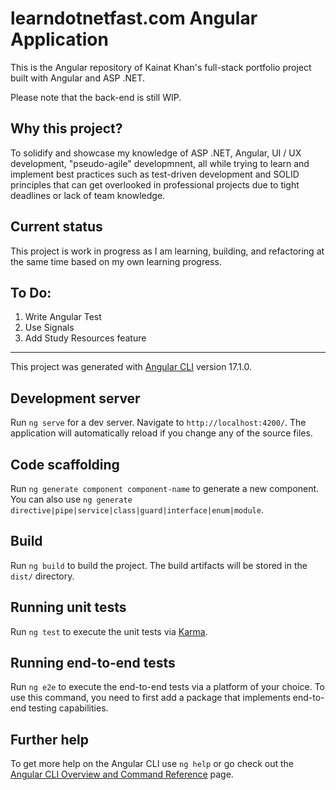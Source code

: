 # learndotnetfast.com Angular Application

This is the Angular repository of Kainat Khan's full-stack portfolio project built with Angular and ASP .NET.

Please note that the back-end is still WIP.

## Why this project?

To solidify and showcase my knowledge of ASP .NET, Angular, UI / UX development, "pseudo-agile" developmnent, all while trying to learn and implement best practices such as test-driven development and SOLID principles that can get overlooked in professional projects due to tight deadlines or lack of team knowledge. 

## Current status

This project is work in progress as I am learning, building, and refactoring at the same time based on my own learning progress.

## To Do:

1. Write Angular Test
2. Use Signals
3. Add Study Resources feature

---

This project was generated with [Angular CLI](https://github.com/angular/angular-cli) version 17.1.0.

## Development server

Run `ng serve` for a dev server. Navigate to `http://localhost:4200/`. The application will automatically reload if you change any of the source files.

## Code scaffolding

Run `ng generate component component-name` to generate a new component. You can also use `ng generate directive|pipe|service|class|guard|interface|enum|module`.

## Build

Run `ng build` to build the project. The build artifacts will be stored in the `dist/` directory.

## Running unit tests

Run `ng test` to execute the unit tests via [Karma](https://karma-runner.github.io).

## Running end-to-end tests

Run `ng e2e` to execute the end-to-end tests via a platform of your choice. To use this command, you need to first add a package that implements end-to-end testing capabilities.

## Further help

To get more help on the Angular CLI use `ng help` or go check out the [Angular CLI Overview and Command Reference](https://angular.io/cli) page.
